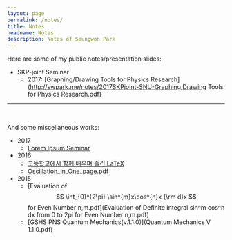 ```yaml
---
layout: page
permalink: /notes/
title: Notes
headname: Notes
description: Notes of Seungwon Park
---
```


Here are some of my public notes/presentation slides:

* SKP-joint Seminar
	* 2017: [Graphing/Drawing Tools for Physics Research](http://swpark.me/notes/2017SKPjoint-SNU-Graphing,Drawing Tools for Physics Research.pdf)

<hr>
<br/>

And some miscellaneous works:

* 2017
	* [Lorem Ipsum Seminar](https://github.com/seungwonpark/lipsum-seminar)
* 2016
	* [고등학교에서 함께 배우며 즐긴 LaTeX](notes/2017KTSbook-SeungwonPark.pdf)
	* [Oscillation_in_One_page.pdf](Oscillation_in_One_page.pdf)
* 2015
	* [Evaluation of $$ \int_{0}^{2\pi} \sin^{m}x\cos^{n}x {\rm d}x $$ for Even Number n,m.pdf](Evaluation of Definite Integral sin^m cos^n dx from 0 to 2pi for Even Number n,m.pdf)
	* [GSHS PNS Quantum Mechanics(v.1.1.0)](Quantum Mechanics V 1.1.0.pdf)
